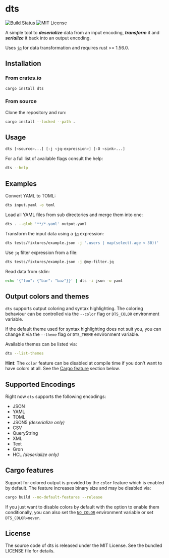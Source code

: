 # dts

[![Build Status](https://github.com/martinohmann/dts/workflows/ci/badge.svg)](https://github.com/martinohmann/dts/actions?query=workflow%3Aci)
![MIT License](https://img.shields.io/github/license/martinohmann/dts?color=blue)

A simple tool to _**deserialize**_ data from an input encoding, _**transform**_
it and _**serialize**_ it back into an output encoding.

Uses [`jq`](https://stedolan.github.io/jq/) for data transformation and
requires rust >= 1.56.0.

## Installation

### From crates.io

```sh
cargo install dts
```

### From source

Clone the repository and run:

```sh
cargo install --locked --path .
```

## Usage

```sh
dts [<source>...] [-j <jq-expression>] [-O <sink>...]
```

For a full list of available flags consult the help:

```sh
dts --help
```

## Examples

Convert YAML to TOML:

```sh
dts input.yaml -o toml
```

Load all YAML files from sub directories and merge them into one:

```sh
dts . --glob '**/*.yaml' output.yaml
```

Transform the input data using a [`jq`](https://stedolan.github.io/jq/) expression:

```sh
dts tests/fixtures/example.json -j '.users | map(select(.age < 30))'
```

Use `jq` filter expression from a file:

```sh
dts tests/fixtures/example.json -j @my-filter.jq
```

Read data from stdin:

```sh
echo '{"foo": {"bar": "baz"}}' | dts -i json -o yaml
```

## Output colors and themes

`dts` supports output coloring and syntax highlighting. The coloring behaviour
can be controlled via the `--color` flag or `DTS_COLOR` environment variable.

If the default theme used for syntax highlighting does not suit you, you can
change it via the `--theme` flag or `DTS_THEME` environment variable.

Available themes can be listed via:

```sh
dts --list-themes
```

**Hint**: The `color` feature can be disabled at compile time if you don't want
to have colors at all. See the [Cargo feature](#cargo-features) section below.

## Supported Encodings

Right now `dts` supports the following encodings:

- JSON
- YAML
- TOML
- JSON5 _(deserialize only)_
- CSV
- QueryString
- XML
- Text
- Gron
- HCL _(deserialize only)_

## Cargo features

Support for colored output is provided by the `color` feature which is enabled
by default. The feature increases binary size and may be disabled via:

```sh
cargo build --no-default-features --release
```

If you just want to disable colors by default with the option to enable them
conditionally, you can also set the [`NO_COLOR`](https://no-color.org/)
environment variable or set `DTS_COLOR=never`.

## License

The source code of dts is released under the MIT License. See the bundled
LICENSE file for details.
